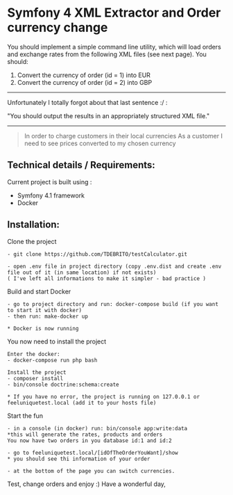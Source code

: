 # Symfony 4 XML Extractor and Order currency change 

You should implement a simple command line utility, which will load orders and exchange rates
from the following XML files (see next page).
You should:
1. Convert the currency of order (id = 1) into EUR
2. Convert the currency of order (id = 2) into GBP

***
Unfortunately I totally forgot about that last sentence :/ :

"You should output the results in an appropriately structured XML file."
***
>In order to charge customers in their local currencies
As a customer
I need to see prices converted to my chosen currency


## Technical details / Requirements:
 Current project is built using :
- Symfony 4.1 framework
- Docker 

## Installation:
	
Clone the project 

    - git clone https://github.com/TDEBRITO/testCalculator.git
    
    - open .env file in project directory (copy .env.dist and create .env file out of it (in same location) if not exists)
    ( I've left all informations to make it simpler - bad practice )
   
Build and start Docker 

    - go to project directory and run: docker-compose build (if you want to start it with docker) 
    - then run: make-docker up
    
    * Docker is now running
    
You now need to install the project
    
    Enter the docker:
    - docker-compose run php bash
    
    Install the project
    - composer install
    - bin/console doctrine:schema:create
  
    * If you have no error, the project is running on 127.0.0.1 or feeluniquetest.local (add it to your hosts file)
 
Start the fun 
   
    - in a console (in docker) run: bin/console app:write:data
    *this will generate the rates, products and orders
    You now have two orders in you database id:1 and id:2
    
    - go to feeluniquetest.local/[idOfTheOrderYouWant]/show
    * you should see thi information of your order
    
    - at the bottom of the page you can switch currencies.
    
Test, change orders and enjoy :)
Have a wonderful day,
